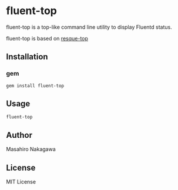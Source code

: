 # fluent-top

fluent-top is a top-like command line utility to display Fluentd status.

fluent-top is based on [resque-top](https://github.com/miyagawa/resque-top)

## Installation

### gem

```
gem install fluent-top
```

## Usage

```
fluent-top
```

## Author

Masahiro Nakagawa

## License

MIT License
